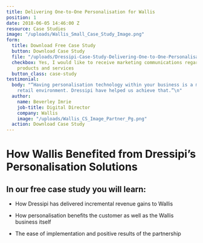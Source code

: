 ```yaml
---
title: Delivering One-to-One Personalisation for Wallis
position: 1
date: 2018-06-05 14:46:00 Z
resource: Case Studies
image: "/uploads/Wallis_Small_Case_Study_Image.png"
form:
  title: Download Free Case Study
  button: Download Case Study
  file: "/uploads/Dressipi-Case-Study-Delivering-One-to-One-Personalisation-for-Wallis.pdf"
  checkbox: Yes, I would like to receive marketing communications regarding Dressipi
    products and services
  button_class: case-study
testimonial:
  body: "“Having personalisation technology within your business is a must in today’s
    retail environment. Dressipi have helped us achieve that.”\n"
  author:
    name: Beverley Imrie
    job-title: Digital Director
    company: Wallis
    image: "/uploads/Wallis_CS_Image_Partner_Pg.png"
  action: Download Case Study
---
```


# How Wallis Benefited from Dressipi’s Personalisation Solutions

## In our free case study you will learn:

* How Dressipi has delivered incremental revenue gains to Wallis

* How personalisation benefits the customer as well as the Wallis business itself

* The ease of implementation and positive results of the partnership
